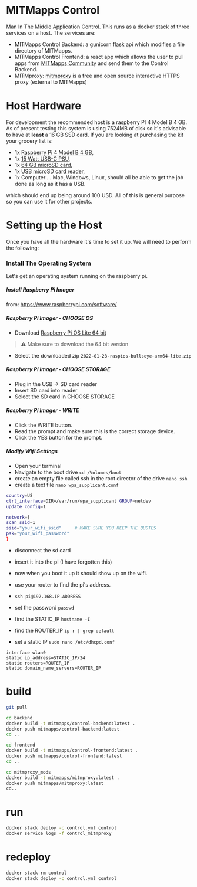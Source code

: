 # MITMapps Control
Man In The Middle Application Control. This runs as a docker stack of three services on a host.
The services are:
- MITMapps Control Backend: a gunicorn flask api which modifies a file directory of MITMapps. 
- MITMapps Control Frontend: a react app which allows the user to pull apps from [MITMapps Community](https://mitmapps.ca)
and send them to the Control Backend. 
- MITMproxy: [mitmproxy](https://mitmproxy.org) is a free and open source interactive HTTPS proxy (external to MITMapps) 

# Host Hardware
For development the recommended host is a raspberry PI 4 Model B 4 GB. As of present testing this system is using
7524MB of disk so it's advisable to have at **least** a 16 GB SSD card. If you are looking at purchasing the kit your 
grocery list is:
- 1x [Raspberry Pi 4 Model B 4 GB](https://www.sparkfun.com/products/15446?src=raspberrypi),
- 1x [15 Watt USB-C PSU](https://www.sparkfun.com/products/15448),
- 1x [64 GB microSD card](https://www.amazon.com/SAMSUNG-Adapter-microSDXC-MB-ME64KA-AM/dp/B09B1F9L52/ref=sr_1_5?keywords=micro+sd&qid=1647272215&sr=8-5),
- 1x [USB microSD card reader](https://www.amazon.com/SanDisk-MobileMate-microSD-Card-Reader/dp/B07G5JV2B5/ref=sr_1_3?keywords=micro+sd+reader+usb&qid=1647272249&sprefix=micro+sd+read%2Caps%2C127&sr=8-3),
- 1x Computer ... Mac, Windows, Linux, should all be able to get the job done as long as it has a USB.

which should end up being around 100 USD. All of this is general purpose so you can use it for other projects.
# Setting up the  Host
Once you have all the hardware it's time to set it up. We will need to perform the following:

### Install The Operating System
Let's get an operating system running on the raspberry pi.
##### Install Raspberry Pi Imager
from: https://www.raspberrypi.com/software/
##### Raspberry Pi Imager - CHOOSE OS
- Download [Raspberry Pi OS Lite 64 bit](https://www.raspberrypi.com/software/operating-systems/#raspberry-pi-os-64-bit)
> :warning: Make sure to download the 64 bit version
- Select the downloaded zip `2022-01-28-raspios-bullseye-arm64-lite.zip`
##### Raspberry Pi Imager - CHOOSE STORAGE
- Plug in the USB -> SD card reader
- Insert SD card into reader
- Select the SD card in CHOOSE STORAGE
##### Raspberry Pi Imager - WRITE
- Click the WRITE button.
- Read the prompt and make sure this is the correct storage device.
- Click the YES button for the prompt.
##### Modify Wifi Settings
- Open your terminal
- Navigate to the boot drive `cd /Volumes/boot`
- create an empty file called ssh in the root director of the drive `nano ssh`
- create a text file `nano wpa_supplicant.conf`
```bash
country=US
ctrl_interface=DIR=/var/run/wpa_supplicant GROUP=netdev
update_config=1

network={
scan_ssid=1
ssid="your_wifi_ssid"     # MAKE SURE YOU KEEP THE QUOTES
psk="your_wifi_password"
}
```

- disconnect the sd card
- insert it into the pi (I have forgotten this)
- now when you boot it up it should show up on the wifi.
- use your router to find the pi's address.
- `ssh pi@192.168.IP.ADDRESS`


- set the password `passwd`
- find the STATIC_IP `hostname -I`
- find the ROUTER_IP `ip r | grep default`
- set a static IP `sudo nano /etc/dhcpd.conf`
```
interface wlan0
static ip_address=STATIC_IP/24
static routers=ROUTER_IP
static domain_name_servers=ROUTER_IP
```

# build 
```bash
git pull

cd backend 
docker build -t mitmapps/control-backend:latest .
docker push mitmapps/control-backend:latest
cd ..

cd frontend 
docker build -t mitmapps/control-frontend:latest .
docker push mitmapps/control-frontend:latest
cd ..

cd mitmproxy_mods
docker build -t mitmapps/mitmproxy:latest .
docker push mitmapps/mitmproxy:latest
cd..
```

# run
```bash
docker stack deploy -c control.yml control
docker service logs -f control_mitmproxy
```

# redeploy
```bash
docker stack rm control
docker stack deploy -c control.yml control
```
